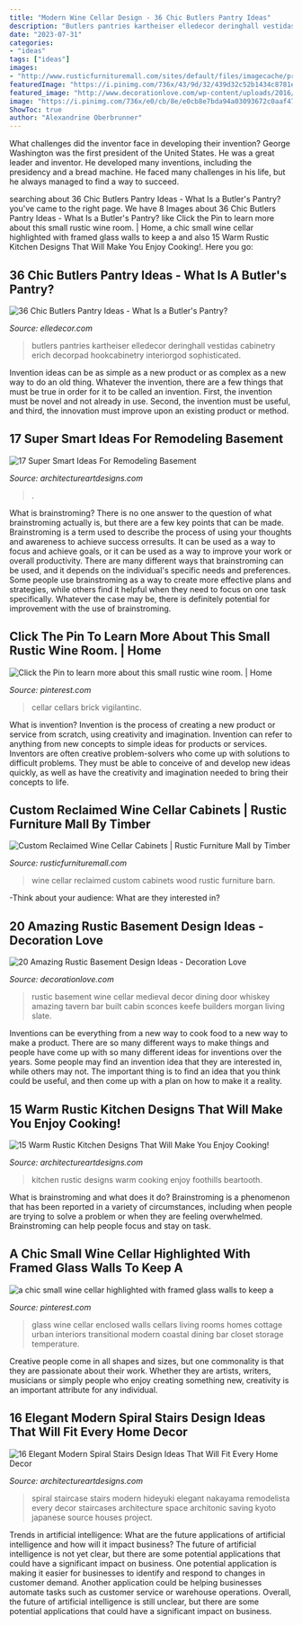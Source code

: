```yaml
---
title: "Modern Wine Cellar Design - 36 Chic Butlers Pantry Ideas"
description: "Butlers pantries kartheiser elledecor deringhall vestidas cabinetry erich decorpad hookcabinetry interiorgod sophisticated"
date: "2023-07-31"
categories:
- "ideas"
tags: ["ideas"]
images:
- "http://www.rusticfurnituremall.com/sites/default/files/imagecache/product_full/DSC_0303.JPG"
featuredImage: "https://i.pinimg.com/736x/43/9d/32/439d32c52b1434c8781efa2eef05552b.jpg"
featured_image: "http://www.decorationlove.com/wp-content/uploads/2016/06/Delightful-Rustic-Basement-Design.jpg"
image: "https://i.pinimg.com/736x/e0/cb/8e/e0cb8e7bda94a03093672c0aaf47adf7.jpg"
ShowToc: true
author: "Alexandrine Oberbrunner"
---
```



What challenges did the inventor face in developing their invention?
George Washington was the first president of the United States. He was a great leader and inventor. He developed many inventions, including the presidency and a bread machine. He faced many challenges in his life, but he always managed to find a way to succeed.

	

		
searching about 36 Chic Butlers Pantry Ideas - What Is a Butler&#039;s Pantry? you've came to the right page. We have 8 Images about 36 Chic Butlers Pantry Ideas - What Is a Butler&#039;s Pantry? like Click the Pin to learn more about this small rustic wine room. | Home, a chic small wine cellar highlighted with framed glass walls to keep a and also 15 Warm Rustic Kitchen Designs That Will Make You Enjoy Cooking!. Here you go:
		
    
## 36 Chic Butlers Pantry Ideas - What Is A Butler&#039;s Pantry?

<img loading=lazy src="https://hips.hearstapps.com/hmg-prod.s3.amazonaws.com/images/amy-kartheiser-black-cabinets-1499353399.jpg?crop=1xw:1xh;center,top&amp;resize=768:*" onerror="this.onerror=null;this.src='https://tse1.mm.bing.net/th?id=OIP.5NeRgZYKFm8vXNE8DbspfgHaLD&amp;pid=15.1';" alt="36 Chic Butlers Pantry Ideas - What Is a Butler&#039;s Pantry?">

_Source: elledecor.com_

>butlers pantries kartheiser elledecor deringhall vestidas cabinetry erich decorpad hookcabinetry interiorgod sophisticated. 

	

Invention ideas can be as simple as a new product or as complex as a new way to do an old thing. Whatever the invention, there are a few things that must be true in order for it to be called an invention. First, the invention must be novel and not already in use. Second, the invention must be useful, and third, the innovation must improve upon an existing product or method.

    
## 17 Super Smart Ideas For Remodeling Basement

<img loading=lazy src="https://www.architectureartdesigns.com/wp-content/uploads/2015/05/1349-1024x680.jpg" onerror="this.onerror=null;this.src='https://tse1.mm.bing.net/th?id=OIP.RYOevxL-58bo5j5fVXTmLQHaE6&amp;pid=15.1';" alt="17 Super Smart Ideas For Remodeling Basement">

_Source: architectureartdesigns.com_

>. 

	

What is brainstroming?
There is no one answer to the question of what brainstroming actually is, but there are a few key points that can be made. Brainstroming is a term used to describe the process of using your thoughts and awareness to achieve success orresults. It can be used as a way to focus and achieve goals, or it can be used as a way to improve your work or overall productivity. There are many different ways that brainstroming can be used, and it depends on the individual's specific needs and preferences. Some people use brainstroming as a way to create more effective plans and strategies, while others find it helpful when they need to focus on one task specifically. Whatever the case may be, there is definitely potential for improvement with the use of brainstroming.

    
## Click The Pin To Learn More About This Small Rustic Wine Room. | Home

<img loading=lazy src="https://i.pinimg.com/736x/43/9d/32/439d32c52b1434c8781efa2eef05552b.jpg" onerror="this.onerror=null;this.src='https://tse3.mm.bing.net/th?id=OIP.TR9f-S9GHQRLz9pa9QU8wwHaNK&amp;pid=15.1';" alt="Click the Pin to learn more about this small rustic wine room. | Home">

_Source: pinterest.com_

>cellar cellars brick vigilantinc. 

	

What is invention?
Invention is the process of creating a new product or service from scratch, using creativity and imagination. Invention can refer to anything from new concepts to simple ideas for products or services. Inventors are often creative problem-solvers who come up with solutions to difficult problems. They must be able to conceive of and develop new ideas quickly, as well as have the creativity and imagination needed to bring their concepts to life.

    
## Custom Reclaimed Wine Cellar Cabinets | Rustic Furniture Mall By Timber

<img loading=lazy src="http://www.rusticfurnituremall.com/sites/default/files/imagecache/product_full/DSC_0303.JPG" onerror="this.onerror=null;this.src='https://tse1.mm.bing.net/th?id=OIP.cFJ_g5YmqYv9FRVOqQnpCgHaLH&amp;pid=15.1';" alt="Custom Reclaimed Wine Cellar Cabinets | Rustic Furniture Mall by Timber">

_Source: rusticfurnituremall.com_

>wine cellar reclaimed custom cabinets wood rustic furniture barn. 

	

-Think about your audience: What are they interested in?

    
## 20 Amazing Rustic Basement Design Ideas - Decoration Love

<img loading=lazy src="http://www.decorationlove.com/wp-content/uploads/2016/06/Delightful-Rustic-Basement-Design.jpg" onerror="this.onerror=null;this.src='https://tse3.mm.bing.net/th?id=OIP.UhphHAwaIa2olzODyDxEjgHaLH&amp;pid=15.1';" alt="20 Amazing Rustic Basement Design Ideas - Decoration Love">

_Source: decorationlove.com_

>rustic basement wine cellar medieval decor dining door whiskey amazing tavern bar built cabin sconces keefe builders morgan living slate. 

	

Inventions can be everything from a new way to cook food to a new way to make a product. There are so many different ways to make things and people have come up with so many different ideas for inventions over the years. Some people may find an invention idea that they are interested in, while others may not. The important thing is to find an idea that you think could be useful, and then come up with a plan on how to make it a reality.

    
## 15 Warm Rustic Kitchen Designs That Will Make You Enjoy Cooking!

<img loading=lazy src="https://www.architectureartdesigns.com/wp-content/uploads/2015/01/15-Warm-Rustic-Kitchen-Designs-That-Will-Make-You-Enjoy-Cooking-14-630x942.jpg" onerror="this.onerror=null;this.src='https://tse2.mm.bing.net/th?id=OIP.RhPuq2u3Ro8URneVDjo5pQHaLE&amp;pid=15.1';" alt="15 Warm Rustic Kitchen Designs That Will Make You Enjoy Cooking!">

_Source: architectureartdesigns.com_

>kitchen rustic designs warm cooking enjoy foothills beartooth. 

	

What is brainstroming and what does it do?
Brainstroming is a phenomenon that has been reported in a variety of circumstances, including when people are trying to solve a problem or when they are feeling overwhelmed. Brainstroming can help people focus and stay on task.

    
## A Chic Small Wine Cellar Highlighted With Framed Glass Walls To Keep A

<img loading=lazy src="https://i.pinimg.com/736x/e0/cb/8e/e0cb8e7bda94a03093672c0aaf47adf7.jpg" onerror="this.onerror=null;this.src='https://tse4.mm.bing.net/th?id=OIP.YDW0pRSkAEoyQMmY41xcpwHaLH&amp;pid=15.1';" alt="a chic small wine cellar highlighted with framed glass walls to keep a">

_Source: pinterest.com_

>glass wine cellar enclosed walls cellars living rooms homes cottage urban interiors transitional modern coastal dining bar closet storage temperature. 

	

Creative people come in all shapes and sizes, but one commonality is that they are passionate about their work. Whether they are artists, writers, musicians or simply people who enjoy creating something new, creativity is an important attribute for any individual.

    
## 16 Elegant Modern Spiral Stairs Design Ideas That Will Fit Every Home Decor

<img loading=lazy src="https://www.architectureartdesigns.com/wp-content/uploads/2015/01/123.jpg" onerror="this.onerror=null;this.src='https://tse1.mm.bing.net/th?id=OIP.pviAwv-IcKNP3LAUe3wzhQHaLH&amp;pid=15.1';" alt="16 Elegant Modern Spiral Stairs Design Ideas That Will Fit Every Home Decor">

_Source: architectureartdesigns.com_

>spiral staircase stairs modern hideyuki elegant nakayama remodelista every decor staircases architecture space architonic saving kyoto japanese source houses project. 

	

Trends in artificial intelligence: What are the future applications of artificial intelligence and how will it impact business?
The future of artificial intelligence is not yet clear, but there are some potential applications that could have a significant impact on business. One potential application is making it easier for businesses to identify and respond to changes in customer demand. Another application could be helping businesses automate tasks such as customer service or warehouse operations. Overall, the future of artificial intelligence is still unclear, but there are some potential applications that could have a significant impact on business.

